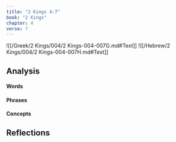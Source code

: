 ```yaml
---
title: "2 Kings 4:7"
book: "2 Kings"
chapter: 4
verse: 7
---
```

![[/Greek/2 Kings/004/2 Kings-004-007G.md#Text]]
![[/Hebrew/2 Kings/004/2 Kings-004-007H.md#Text]]

## Analysis

#### Words

#### Phrases

#### Concepts

## Reflections
